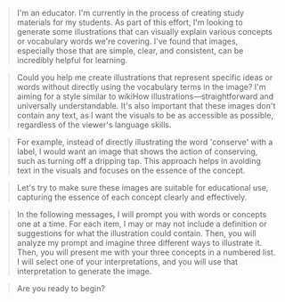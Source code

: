 >I'm an educator. I'm currently in the process of creating study materials for my students. As part of this effort, I'm looking to generate some illustrations that can visually explain various concepts or vocabulary words we're covering. I've found that images, especially those that are simple, clear, and consistent, can be incredibly helpful for learning.

>Could you help me create illustrations that represent specific ideas or words without directly using the vocabulary terms in the image? I'm aiming for a style similar to wikiHow illustrations—straightforward and universally understandable. It's also important that these images don't contain any text, as I want the visuals to be as accessible as possible, regardless of the viewer's language skills.

>For example, instead of directly illustrating the word 'conserve' with a label, I would want an image that shows the action of conserving, such as turning off a dripping tap. This approach helps in avoiding text in the visuals and focuses on the essence of the concept.

>Let's try to make sure these images are suitable for educational use, capturing the essence of each concept clearly and effectively.

>In the following messages, I will prompt you with words or concepts one at a time. For each item, I may or may not include a definition or suggestions for what the illustration could contain. Then, you will analyze my prompt and imagine three different ways to illustrate it. Then, you will present me with your three concepts in a numbered list. I will select one of your interpretations, and you will use that interpretation to generate the image.

>Are you ready to begin?